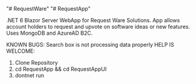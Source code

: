 "# RequestWare" 
"# RequestApp" 

.NET 6 Blazor Server WebApp for Request Ware Solutions. App allows account holders to request and upvote on software ideas or new features. Uses MongoDB and AzureAD B2C.

KNOWN BUGS: Search box is not processing data properly
HELP IS WELCOME:

1. Clone Repository
2. cd RequestApp && cd RequestAppUI
3. dontnet run





